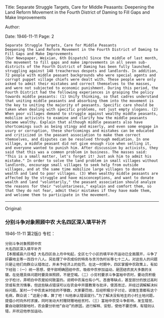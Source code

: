 Title: Separate Struggle Targets, Care for Middle Peasants: Deepening the Land Reform Movement in the Fourth District of Daming to Fill Gaps and Make Improvements

Author:

Date: 1946-11-11
Page: 2

    Separate Struggle Targets, Care for Middle Peasants
    Deepening the Land Reform Movement in the Fourth District of Daming to Fill Gaps and Make Improvements
    [Our Newspaper, Weixian, 6th Dispatch] Since the middle of last month, the movement to fill gaps and make improvements in all seven sub-districts of the Fourth District of Daming has been fully launched, struggling against 148 treacherous despots and landlords. In addition, 72 people with middle peasant backgrounds who were special agents and corrupt puppet village chiefs were dealt with. These people were only asked to admit their mistakes and correct themselves to the masses, and were not subjected to economic punishment. During this period, the Fourth District had the following experiences in grasping the policy towards middle peasants: (1) Unify thinking, so that cadres understand that uniting middle peasants and absorbing them into the movement is the key to uniting the majority of peasants. Specific care should be taken when dealing with specific problems, not just empty slogans. (2) When poor villages demand to struggle against wealthy middle peasants, mobilize activists to examine and clarify how the middle peasants became wealthy. Explain that although middle peasants also have shortcomings such as being stingy and miserly, and even some engage in usury or corruption, these shortcomings and mistakes can be educated and criticized in the peasant association to make them correct themselves, and disputes can be resolved through mediation. In one village, a middle peasant did not give enough rice when selling it, and everyone wanted to punish him. After discussion by activists, they said that this was a common problem in business. The masses said: "This is a small matter, let's forget it! Just ask him to admit his mistake." In order to solve the land problem in small villages without landlords, encourage small villages to seek help from outside villages, and at the same time mobilize large villages to donate wealth and land to poor villages. (3) When wealthy middle peasants are affected by the struggle and have misconceptions, and want to donate wealth and land "voluntarily," the peasant association should analyze the reasons for their "voluntariness," explain and comfort them, so that they do not fear, admit their mistakes if they have made them, and welcome them to participate in the movement.



<hr /> 

Original: 


### 分别斗争对象照顾中农  大名四区深入填平补齐

1946-11-11
第2版()
专栏：

    分别斗争对象照顾中农
    大名四区深入填平补齐
    【本报威县六日电】大名四区自上月中旬起，全区七个小区的填平补齐运动已全面展开，斗争了奸霸地主等一百四十八人。另处理了中农成份的特务与贪污伪村长等七十二人。对这些人的问题只是让他们向群众认错改过，并未予经济上的处罚。在这一时期中，四区掌握中农政策上，有如下经验：（一）统一思想，使干部明确团结中农、吸收中农参加运动，是团结农民大多数的关键。在处理具体问题时要具体照顾，不是空喊。（二）小穷村要求斗争富裕中农时，要动员积极分子检讨，弄明白中农是如何致富的。说明中农虽也有小气、吝啬等缺点，甚至部分的放过高利贷或有贪污情事，但这些缺点错误可以在农会中开展教育与批评，使其改过，并经过调解解决纠纷问题。某村一个中农卖米时给的不够数，大家要罚他，后经积极分子讨论，说做生意都有这个毛病，群众说：“这是小事，算了吧！叫他承认错误就行。”为了解决没有地主的小村土地问题，提倡小村向外村求援，同时发动大村赠财赠地给贫村。（三）富裕中农受斗争影响，发生错觉，要自动献财献地时，农会要分析他“自动”的原因，进行解释、安慰，使他不要恐惧，有错则认错，并欢迎他参加运动。
